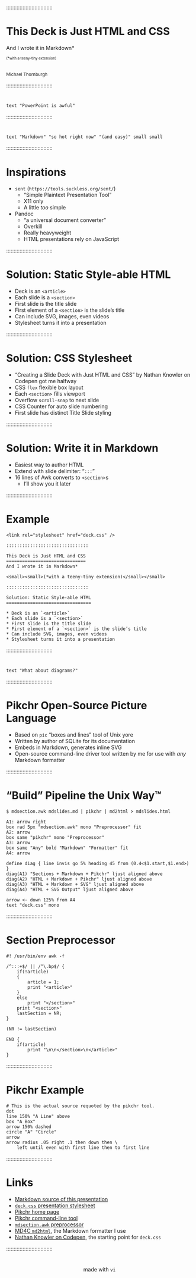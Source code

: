 <link rel="stylesheet" href="deck.css" />
<link rel="http://purl.org/dc/terms/requires" href="https://github.com/zenomt/pikchr-cmd" />
<link rel="http://purl.org/dc/terms/requires" href="https://zenomt.zenomt.com/slides/mdsection.awk" />

:::::::::::::::::::::::::::::::

This Deck is Just HTML and CSS
==============================
And I wrote it in Markdown*

<small><small>(*with a teeny-tiny extension)</small></small>

<br/>
<small>Michael Thornburgh</small>

:::::::::::::::::::::::::::::::

#

``` pikchr x-current-color svg-only
text "PowerPoint is awful"
```

:::::::::::::::::::::::::::::::

#

``` pikchr x-current-color svg-only
text "Markdown" "so hot right now" "(and easy)" small small
```

:::::::::::::::::::::::::::::::

Inspirations
============

* `sent` (`https://tools.suckless.org/sent/`)
  * “Simple Plaintext Presentation Tool”
  * X11 only
  * A little _too_ simple
* Pandoc
  * “a universal document converter”
  * Overkill
  * Really heavyweight
  * HTML presentations rely on JavaScript

:::::::::::::::::::::::::::::::

Solution: Static Style-able HTML
================================

* Deck is an `<article>`
* Each slide is a `<section>`
* First slide is the title slide
* First element of a `<section>` is the slide’s title
* Can include SVG, images, even videos
* Stylesheet turns it into a presentation

:::::::::::::::::::::::::::::::

Solution: CSS Stylesheet
========================

* “Creating a Slide Deck with Just HTML and CSS” by Nathan Knowler on Codepen got me halfway
* CSS `flex` flexible box layout
* Each `<section>` fills viewport
* Overflow `scroll-snap` to next slide
* CSS Counter for auto slide numbering
* First slide has distinct Title Slide styling

:::::::::::::::::::::::::::::::

Solution: Write it in Markdown
==============================

* Easiest way to author HTML
* Extend with slide delimiter: “`:::`”
* 16 lines of Awk converts to `<section>`s
  * I’ll show you it later

:::::::::::::::::::::::::::::::

Example
=======

    <link rel="stylesheet" href="deck.css" />
    
    :::::::::::::::::::::::::::::::
    
    This Deck is Just HTML and CSS
    ==============================
    And I wrote it in Markdown*
    
    <small><small>(*with a teeny-tiny extension)</small></small>
    
    :::::::::::::::::::::::::::::::
    
    Solution: Static Style-able HTML
    ================================
    
    * Deck is an `<article>`
    * Each slide is a `<section>`
    * First slide is the title slide
    * First element of a `<section>` is the slide’s title
    * Can include SVG, images, even videos
    * Stylesheet turns it into a presentation

:::::::::::::::::::::::::::::::

#
``` pikchr x-current-color svg-only
text "What about diagrams?"
```

:::::::::::::::::::::::::::::::

Pikchr Open-Source Picture Language
===================================

* Based on `pic` “boxes and lines” tool of Unix yore
* Written by author of SQLite for its documentation
* Embeds in Markdown, generates inline SVG
* Open-source command-line driver tool written by me for use with _any_ Markdown formatter

:::::::::::::::::::::::::::::::

“Build” Pipeline the Unix Way™
==============================

    $ mdsection.awk mdslides.md | pikchr | md2html > mdslides.html

``` pikchr @pipeline x-current-color svg-only
A1: arrow right
box rad 5px "mdsection.awk" mono "Preprocessor" fit
A2: arrow
box same "pikchr" mono "Preprocessor"
A3: arrow
box same "Any" bold "Markdown" "Formatter" fit
A4: arrow

define diag { line invis go 5% heading 45 from (0.4<$1.start,$1.end>) }
diag(A1) "Sections + Markdown + Pikchr" ljust aligned above
diag(A2) "HTML + Markdown + Pikchr" ljust aligned above
diag(A3) "HTML + Markdown + SVG" ljust aligned above
diag(A4) "HTML + SVG Output" ljust aligned above

arrow <- down 125% from A4
text "deck.css" mono
```

:::::::::::::::::::::::::::::::

Section Preprocessor
====================

    #! /usr/bin/env awk -f
    
    /^:::+$/ || /^\.bp$/ {
    	if(!article)
    	{
    		article = 1;
    		print "<article>"
    	}
    	else
    		print "</section>"
    	print "<section>"
    	lastSection = NR;
    }
    
    (NR != lastSection)
    
    END {
    	if(article)
    		print "\n\n</section>\n</article>"
    }

:::::::::::::::::::::::::::::::

Pikchr Example
==============

``` pikchr x-current-color svg-only requote delimiters
# This is the actual source requoted by the pikchr tool.
dot
line 150% "A Line" above
box "A Box"
arrow 150% dashed
circle "A" "Circle"
arrow
arrow radius .05 right .1 then down then \
    left until even with first line then to first line
```

:::::::::::::::::::::::::::::::

Links
=====

* [Markdown source of this presentation](https://zenomt.zenomt.com/slides/mdslides.md)
* [`deck.css` presentation stylesheet](https://zenomt.zenomt.com/slides/deck.css)
* [Pikchr home page](https://pikchr.org/)
* [Pikchr command-line tool](https://github.com/zenomt/pikchr-cmd)
* [`mdsection.awk` preprocessor](https://zenomt.zenomt.com/slides/mdsection.awk)
* [MD4C `md2html`](https://github.com/mity/md4c/tree/master/md2html), the Markdown formatter I use
* [Nathan Knowler on Codepen](https://codepen.io/knowler), the starting point for `deck.css`

:::::::::::::::::::::::::::::::

#
<center>made with <code>vi</code></center>

